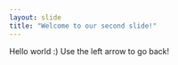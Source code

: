 ```yaml
---
layout: slide
title: "Welcome to our second slide!"
---
```

Hello world :)
Use the left arrow to go back!
